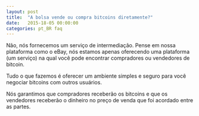 ```yaml
---
layout: post
title:  "A bolsa vende ou compra bitcoins diretamente?"
date:   2015-18-05 00:00:00
categories: pt_BR faq
---
```


Não, nós fornecemos um serviço de intermediação. Pense em nossa plataforma como o eBay, nós estamos apenas oferecendo uma plataforma (um serviço) na qual você pode encontrar compradores ou vendedores de bitcoin.

Tudo o que fazemos é oferecer um ambiente simples e seguro para você negociar bitcoins com outros usuários.

Nós garantimos que compradores receberão os bitcoins e que os vendedores receberão o dinheiro no preço de venda que foi acordado entre as partes. 
